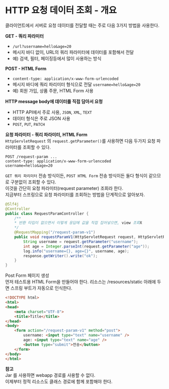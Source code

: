 HTTP 요청 데이터 조회 - 개요   
===============================   
클라이언트에서 서버로 요청 데이터를 전달할 때는 주로 다음 3가지 방법을 사용한다.

**GET - 쿼리 파라미터**
* `/url?username=hello&age=20`
* 메시지 바디 없이, URL의 쿼리 파라미터에 데이터를 포함해서 전달
* 예) 검색, 필터, 페이징등에서 많이 사용하는 방식
   
**POST - HTML Form**    
* `content-type: application/x-www-form-urlencoded`    
* 메시지 바디에 쿼리 파리미터 형식으로 전달 `username=hello&age=20`    
* 예) 회원 가입, 상품 주문, HTML Form 사용     
       
**HTTP message body에 데이터를 직접 담아서 요청** 
* HTTP API에서 주로 사용, `JSON`, `XML`, `TEXT`
* 데이터 형식은 주로 JSON 사용
* `POST`, `PUT`, `PATCH`   
  
**요청 파라미터 - 쿼리 파라미터, HTML Form**    
`HttpServletRequest` 의 `request.getParameter()`를 사용하면 다음 두가지 요청 파라미터를 조회할 수 있다.
   
```http
POST /request-param ...
content-type: application/x-www-form-urlencoded
username=hello&age=20
```
`GET 쿼리 파리미터` 전송 방식이든, `POST HTML Form` 전송 방식이든 둘다 형식이 같으므로 구분없이 조회할 수 있다.     
이것을 간단히 요청 파라미터(request parameter) 조회라 한다.         
지금부터 스프링으로 요청 파라미터를 조회하는 방법을 단계적으로 알아보자.            
    
```java
@Slf4j
@Controller
public class RequestParamController {
    /**
    * 반환 타입이 없으면서 이렇게 응답에 값을 직접 집어넣으면, view 조회X
    */
    @RequestMapping("/request-param-v1")
    public void requestParamV1(HttpServletRequest request, HttpServletResponse response) throws IOException {
        String username = request.getParameter("username");
        int age = Integer.parseInt(request.getParameter("age"));
        log.info("username={}, age={}", username, age);
        response.getWriter().write("ok");
    }
}
```
   
Post Form 페이지 생성  
먼저 테스트용 HTML Form을 만들어야 한다.
리소스는 /resources/static 아래에 두면 스프링 부트가 자동으로 인식한다.
        
```html
<!DOCTYPE html>
<html>
<head>
    <meta charset="UTF-8">
    <title>Title</title>
</head>
<body>
    <form action="/request-param-v1" method="post">
        username: <input type="text" name="username" />
        age: <input type="text" name="age" />
        <button type="submit">전송</button>
    </form>
</body>
</html>
```
  
**참고**   
Jar 를 사용하면 webapp 경로를 사용할 수 없다.      
이제부터 정적 리소스도 클래스 경로에 함께 포함해야 한다.    
